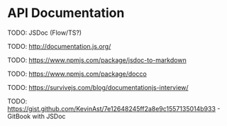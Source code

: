 # API Documentation

TODO: JSDoc (Flow/TS?)

TODO: http://documentation.js.org/

TODO: https://www.npmjs.com/package/jsdoc-to-markdown

TODO: https://www.npmjs.com/package/docco

TODO: https://survivejs.com/blog/documentationjs-interview/

TODO: https://gist.github.com/KevinAst/7e12648245ff2a8e9c1557135014b933 - GitBook with JSDoc

